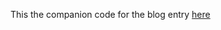 This the companion code for the blog entry [here](http://engineering.monsanto.com/2016/01/11/algebraic-data-types/)
